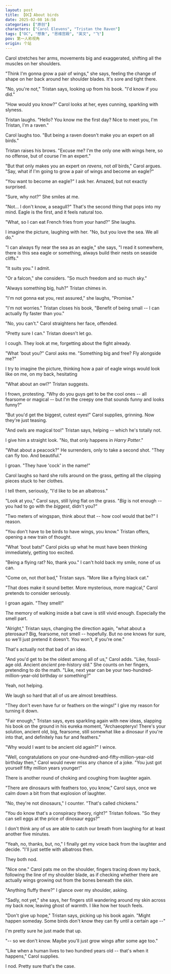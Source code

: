 ```yaml
---
layout: post
title: 【OC】About birds
date: 2025-02-08 16:58
categories: ["原创"]
characters: ["Carol Elevens", "Tristan the Raven"]
tags: ["OC", "想象", "思维宫殿", "英文", "飞"]
pov: 第一人称视角
origin: 个站
---
```


Carol stretches her arms, movements big and exaggerated, shifting all the muscles on her shoulders.

"Think I'm gonna grow a pair of wings," she says, feeling the change of shape on her back around her shoulder blades. It's sore and tight there.

"No, you're not," Tristan says, looking up from his book. "I'd know if you did."

"How would you know?" Carol looks at her, eyes cunning, sparkling with slyness.

Tristan laughs. "Hello? You know me the first day? Nice to meet you, I'm Tristan, I'm a raven."

Carol laughs too. "But being a raven doesn't make you an expert on all birds."

Tristan raises his brows. "Excuse me? I'm the only one with wings here, so no offense, but of course I'm an expert."

"But that only makes you an expert on *ravens*, not *all* birds," Carol argues. "Say, what if I'm going to grow a pair of wings and become an eagle?"

"You want to become an eagle?" I ask her. Amazed, but not exactly surprised.

"Sure, why not?" She smiles at me.

"Not... I don't know, a seagull?" That's the second thing that pops into my mind. Eagle is the first, and it feels natural too.

"What, so I can eat French fries from your hand?" She laughs.

I imagine the picture, laughing with her. "No, but you love the sea. We all do."

"I can always fly near the sea as an eagle," she says, "I read it somewhere, there is this sea eagle or something, always build their nests on seaside cliffs."

"It suits you." I admit.

"Or a falcon," she considers. "So much freedom and so much sky."

"Always something big, huh?" Tristan chimes in.

"I'm not gonna eat you, rest assured," she laughs, "Promise."

"I'm not worries." Tristan closes his book, "Benefit of being small -- I can actually fly faster than you."

"No, you can't." Carol straightens her face, offended.

"Pretty sure I can." Tristan doesn't let go.

I cough. They look at me, forgetting about the fight already.

"What 'bout you?" Carol asks me. "Something big and free? Fly alongside me?"

I try to imagine the picture, thinking how a pair of eagle wings would look like on me, on my back, hesitating

"What about an owl?" Tristan suggests.

I frown, protesting. "Why do you guys get to be the cool ones -- all fearsome or magical -- but I'm the creepy one that sounds funny and looks funny?"

"But you'd get the biggest, cutest eyes!" Carol supplies, grinning. Now they're just teasing.

"And owls are magical too!" Tristan says, helping -- which he's totally not.

I give him a straight look. "No, that only happens in *Harry Potter*."

"What about a peacock?" He surrenders, only to take a second shot. "They can fly too. And beautiful."

I groan. "They have 'cock' in the name!"

Carol laughs so hard she rolls around on the grass, getting all the clipping pieces stuck to her clothes.

I tell them, seriously, "I'd like to be an albatross."

"Look at you," Carol says, still lying flat on the grass. "*Big* is not enough -- you had to go with the *biggest*, didn't you?"

"Two meters of wingspan, think about that -- how cool would that be?" I reason.

"You don't have to be birds to have wings, you know." Tristan offers, opening a new train of thought.

"What 'bout bats!" Carol picks up what he must have been thinking immediately, getting too excited.

"Being a flying rat? No, thank you." I can't hold back my smile, none of us can.

"Come on, not *that* bad," Tristan says. "More like a flying black cat."

"That does make it sound better. More mysterious, more magical," Carol pretends to consider seriously.

I groan again. "They smell!"

The memory of walking inside a bat cave is still vivid enough. Especially the smell part.

"Alright," Tristan says, changing the direction again, "what about a pterosaur? Big, fearsome, not smell -- hopefully. But no one knows for sure, so we'll just pretend it doesn't. You won't, if you're one."

That's actually not that bad of an idea.

"And you'd get to be the oldest among all of us," Carol adds. "Like, fossil-age old. Ancient *ancient* pre-history old." She counts on her fingers, pretending to do the math. "Like, next year can be your two-hundred-million-year-old birthday or something?"

Yeah, not helping.

We laugh so hard that all of us are almost breathless.

"They don't even have fur or feathers on the wings!" I give my reason for turning it down.

"Fair enough," Tristan says, eyes sparkling again with new ideas, slapping his book on the ground in his eureka moment, "Archaeopteryx! There's your solution, ancient old, big, fearsome, still somewhat like a dinosaur if you're into that, and definitely has fur and feathers."

"Why would I want to be ancient old again?" I wince.

"Well, congratulations on your one-hundred-and-fifty-million-year-old birthday then," Carol would never miss any chance of a joke. "You just got yourself fifty million years younger!"

There is another round of choking and coughing from laughter again.

"There are dinosaurs with feathers too, you know," Carol says, once we calm down a bit from that explosion of laughter.

"No, they're not dinosaurs," I counter. "That's called chickens."

"You do know that's a conspiracy theory, right?" Tristan follows. "So they can sell eggs at the price of dinosaur eggs?"

I don't think any of us are able to catch our breath from laughing for at least another five minutes.

"Yeah, no, thanks, but, no," I finally get my voice back from the laughter and decide. "I'll just settle with albatross then.

They both nod.

"Nice one." Carol pats me on the shoulder, fingers tracing down my back, following the line of my shoulder blade, as if checking whether there are actually wings growing out from the bones beneath the skin.

"Anything fluffy there?" I glance over my shoulder, asking.

"Sadly, not yet," she says, her fingers still wandering around my skin across my back now, leaving ghost of warmth. I like how her touch feels.

"Don't give up hope," Tristan says, picking up his book again. "Might happen someday. Some birds don't know they can fly until a certain age --"

I'm pretty sure he just made that up.

"-- so we don't know. Maybe you'll just grow wings after some age too."

"Like when a human lives to two hundred years old -- that's when it happens," Carol supplies.

I nod. Pretty sure that's the case.
